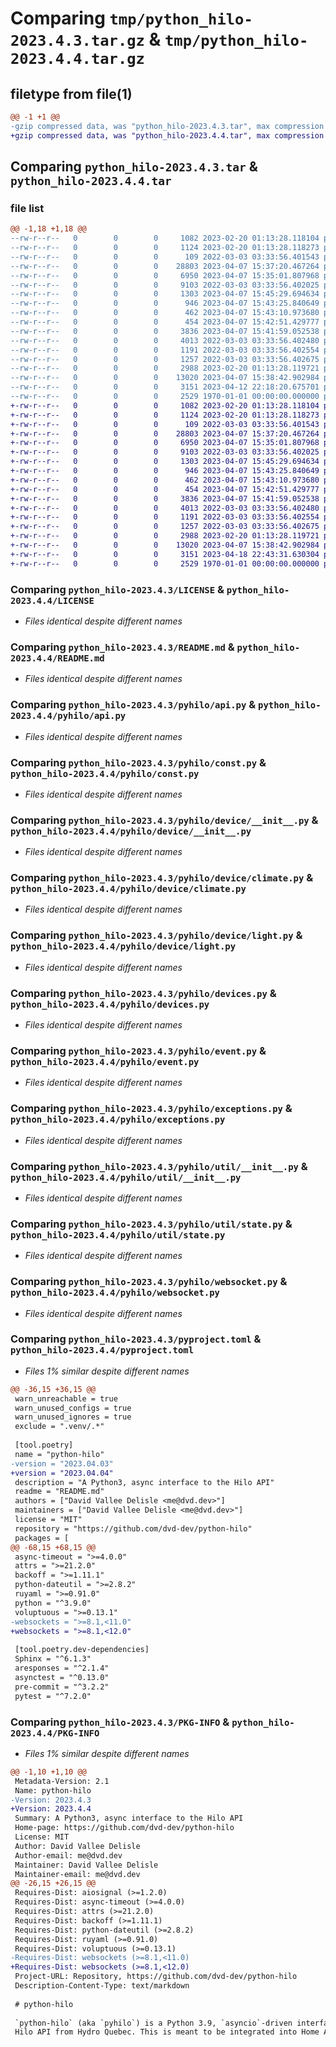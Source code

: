 # Comparing `tmp/python_hilo-2023.4.3.tar.gz` & `tmp/python_hilo-2023.4.4.tar.gz`

## filetype from file(1)

```diff
@@ -1 +1 @@
-gzip compressed data, was "python_hilo-2023.4.3.tar", max compression
+gzip compressed data, was "python_hilo-2023.4.4.tar", max compression
```

## Comparing `python_hilo-2023.4.3.tar` & `python_hilo-2023.4.4.tar`

### file list

```diff
@@ -1,18 +1,18 @@
--rw-r--r--   0        0        0     1082 2023-02-20 01:13:28.118104 python_hilo-2023.4.3/LICENSE
--rw-r--r--   0        0        0     1124 2023-02-20 01:13:28.118273 python_hilo-2023.4.3/README.md
--rw-r--r--   0        0        0      109 2022-03-03 03:33:56.401543 python_hilo-2023.4.3/pyhilo/__init__.py
--rw-r--r--   0        0        0    28803 2023-04-07 15:37:20.467264 python_hilo-2023.4.3/pyhilo/api.py
--rw-r--r--   0        0        0     6950 2023-04-07 15:35:01.807968 python_hilo-2023.4.3/pyhilo/const.py
--rw-r--r--   0        0        0     9103 2022-03-03 03:33:56.402025 python_hilo-2023.4.3/pyhilo/device/__init__.py
--rw-r--r--   0        0        0     1303 2023-04-07 15:45:29.694634 python_hilo-2023.4.3/pyhilo/device/climate.py
--rw-r--r--   0        0        0      946 2023-04-07 15:43:25.840649 python_hilo-2023.4.3/pyhilo/device/light.py
--rw-r--r--   0        0        0      462 2023-04-07 15:43:10.973680 python_hilo-2023.4.3/pyhilo/device/sensor.py
--rw-r--r--   0        0        0      454 2023-04-07 15:42:51.429777 python_hilo-2023.4.3/pyhilo/device/switch.py
--rw-r--r--   0        0        0     3836 2023-04-07 15:41:59.052538 python_hilo-2023.4.3/pyhilo/devices.py
--rw-r--r--   0        0        0     4013 2022-03-03 03:33:56.402480 python_hilo-2023.4.3/pyhilo/event.py
--rw-r--r--   0        0        0     1191 2022-03-03 03:33:56.402554 python_hilo-2023.4.3/pyhilo/exceptions.py
--rw-r--r--   0        0        0     1257 2022-03-03 03:33:56.402675 python_hilo-2023.4.3/pyhilo/util/__init__.py
--rw-r--r--   0        0        0     2988 2023-02-20 01:13:28.119721 python_hilo-2023.4.3/pyhilo/util/state.py
--rw-r--r--   0        0        0    13020 2023-04-07 15:38:42.902984 python_hilo-2023.4.3/pyhilo/websocket.py
--rw-r--r--   0        0        0     3151 2023-04-12 22:18:20.675701 python_hilo-2023.4.3/pyproject.toml
--rw-r--r--   0        0        0     2529 1970-01-01 00:00:00.000000 python_hilo-2023.4.3/PKG-INFO
+-rw-r--r--   0        0        0     1082 2023-02-20 01:13:28.118104 python_hilo-2023.4.4/LICENSE
+-rw-r--r--   0        0        0     1124 2023-02-20 01:13:28.118273 python_hilo-2023.4.4/README.md
+-rw-r--r--   0        0        0      109 2022-03-03 03:33:56.401543 python_hilo-2023.4.4/pyhilo/__init__.py
+-rw-r--r--   0        0        0    28803 2023-04-07 15:37:20.467264 python_hilo-2023.4.4/pyhilo/api.py
+-rw-r--r--   0        0        0     6950 2023-04-07 15:35:01.807968 python_hilo-2023.4.4/pyhilo/const.py
+-rw-r--r--   0        0        0     9103 2022-03-03 03:33:56.402025 python_hilo-2023.4.4/pyhilo/device/__init__.py
+-rw-r--r--   0        0        0     1303 2023-04-07 15:45:29.694634 python_hilo-2023.4.4/pyhilo/device/climate.py
+-rw-r--r--   0        0        0      946 2023-04-07 15:43:25.840649 python_hilo-2023.4.4/pyhilo/device/light.py
+-rw-r--r--   0        0        0      462 2023-04-07 15:43:10.973680 python_hilo-2023.4.4/pyhilo/device/sensor.py
+-rw-r--r--   0        0        0      454 2023-04-07 15:42:51.429777 python_hilo-2023.4.4/pyhilo/device/switch.py
+-rw-r--r--   0        0        0     3836 2023-04-07 15:41:59.052538 python_hilo-2023.4.4/pyhilo/devices.py
+-rw-r--r--   0        0        0     4013 2022-03-03 03:33:56.402480 python_hilo-2023.4.4/pyhilo/event.py
+-rw-r--r--   0        0        0     1191 2022-03-03 03:33:56.402554 python_hilo-2023.4.4/pyhilo/exceptions.py
+-rw-r--r--   0        0        0     1257 2022-03-03 03:33:56.402675 python_hilo-2023.4.4/pyhilo/util/__init__.py
+-rw-r--r--   0        0        0     2988 2023-02-20 01:13:28.119721 python_hilo-2023.4.4/pyhilo/util/state.py
+-rw-r--r--   0        0        0    13020 2023-04-07 15:38:42.902984 python_hilo-2023.4.4/pyhilo/websocket.py
+-rw-r--r--   0        0        0     3151 2023-04-18 22:43:31.630304 python_hilo-2023.4.4/pyproject.toml
+-rw-r--r--   0        0        0     2529 1970-01-01 00:00:00.000000 python_hilo-2023.4.4/PKG-INFO
```

### Comparing `python_hilo-2023.4.3/LICENSE` & `python_hilo-2023.4.4/LICENSE`

 * *Files identical despite different names*

### Comparing `python_hilo-2023.4.3/README.md` & `python_hilo-2023.4.4/README.md`

 * *Files identical despite different names*

### Comparing `python_hilo-2023.4.3/pyhilo/api.py` & `python_hilo-2023.4.4/pyhilo/api.py`

 * *Files identical despite different names*

### Comparing `python_hilo-2023.4.3/pyhilo/const.py` & `python_hilo-2023.4.4/pyhilo/const.py`

 * *Files identical despite different names*

### Comparing `python_hilo-2023.4.3/pyhilo/device/__init__.py` & `python_hilo-2023.4.4/pyhilo/device/__init__.py`

 * *Files identical despite different names*

### Comparing `python_hilo-2023.4.3/pyhilo/device/climate.py` & `python_hilo-2023.4.4/pyhilo/device/climate.py`

 * *Files identical despite different names*

### Comparing `python_hilo-2023.4.3/pyhilo/device/light.py` & `python_hilo-2023.4.4/pyhilo/device/light.py`

 * *Files identical despite different names*

### Comparing `python_hilo-2023.4.3/pyhilo/devices.py` & `python_hilo-2023.4.4/pyhilo/devices.py`

 * *Files identical despite different names*

### Comparing `python_hilo-2023.4.3/pyhilo/event.py` & `python_hilo-2023.4.4/pyhilo/event.py`

 * *Files identical despite different names*

### Comparing `python_hilo-2023.4.3/pyhilo/exceptions.py` & `python_hilo-2023.4.4/pyhilo/exceptions.py`

 * *Files identical despite different names*

### Comparing `python_hilo-2023.4.3/pyhilo/util/__init__.py` & `python_hilo-2023.4.4/pyhilo/util/__init__.py`

 * *Files identical despite different names*

### Comparing `python_hilo-2023.4.3/pyhilo/util/state.py` & `python_hilo-2023.4.4/pyhilo/util/state.py`

 * *Files identical despite different names*

### Comparing `python_hilo-2023.4.3/pyhilo/websocket.py` & `python_hilo-2023.4.4/pyhilo/websocket.py`

 * *Files identical despite different names*

### Comparing `python_hilo-2023.4.3/pyproject.toml` & `python_hilo-2023.4.4/pyproject.toml`

 * *Files 1% similar despite different names*

```diff
@@ -36,15 +36,15 @@
 warn_unreachable = true
 warn_unused_configs = true
 warn_unused_ignores = true
 exclude = ".venv/.*"
 
 [tool.poetry]
 name = "python-hilo"
-version = "2023.04.03"
+version = "2023.04.04"
 description = "A Python3, async interface to the Hilo API"
 readme = "README.md"
 authors = ["David Vallee Delisle <me@dvd.dev>"]
 maintainers = ["David Vallee Delisle <me@dvd.dev>"]
 license = "MIT"
 repository = "https://github.com/dvd-dev/python-hilo"
 packages = [
@@ -68,15 +68,15 @@
 async-timeout = ">=4.0.0"
 attrs = ">=21.2.0"
 backoff = ">=1.11.1"
 python-dateutil = ">=2.8.2"
 ruyaml = ">=0.91.0"
 python = "^3.9.0"
 voluptuous = ">=0.13.1"
-websockets = ">=8.1,<11.0"
+websockets = ">=8.1,<12.0"
 
 [tool.poetry.dev-dependencies]
 Sphinx = "^6.1.3"
 aresponses = "^2.1.4"
 asynctest = "^0.13.0"
 pre-commit = "^3.2.2"
 pytest = "^7.2.0"
```

### Comparing `python_hilo-2023.4.3/PKG-INFO` & `python_hilo-2023.4.4/PKG-INFO`

 * *Files 1% similar despite different names*

```diff
@@ -1,10 +1,10 @@
 Metadata-Version: 2.1
 Name: python-hilo
-Version: 2023.4.3
+Version: 2023.4.4
 Summary: A Python3, async interface to the Hilo API
 Home-page: https://github.com/dvd-dev/python-hilo
 License: MIT
 Author: David Vallee Delisle
 Author-email: me@dvd.dev
 Maintainer: David Vallee Delisle
 Maintainer-email: me@dvd.dev
@@ -26,15 +26,15 @@
 Requires-Dist: aiosignal (>=1.2.0)
 Requires-Dist: async-timeout (>=4.0.0)
 Requires-Dist: attrs (>=21.2.0)
 Requires-Dist: backoff (>=1.11.1)
 Requires-Dist: python-dateutil (>=2.8.2)
 Requires-Dist: ruyaml (>=0.91.0)
 Requires-Dist: voluptuous (>=0.13.1)
-Requires-Dist: websockets (>=8.1,<11.0)
+Requires-Dist: websockets (>=8.1,<12.0)
 Project-URL: Repository, https://github.com/dvd-dev/python-hilo
 Description-Content-Type: text/markdown
 
 # python-hilo
 
 `python-hilo` (aka `pyhilo`) is a Python 3.9, `asyncio`-driven interface to the unofficial
 Hilo API from Hydro Quebec. This is meant to be integrated into Home Assistant.
```

